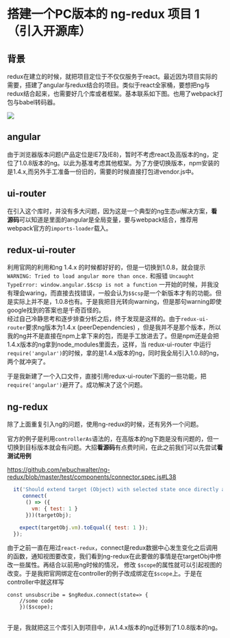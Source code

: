# 搭建一个PC版本的 ng-redux 项目 1 （引入开源库）

## 背景
redux在建立的时候，就把项目定位于不仅仅服务于react。最近因为项目实际的需要，搭建了angular与redux结合的项目。类似于react全家桶，要想把ng与redux结合起来，也需要好几个库或者框架。基本联系如下图。也用了webpack打包与babel转码器。

![](image)


## angular
由于浏览器版本问题(产品定位是IE7及IE8)，暂时不考虑react及高版本的ng，定位了1.0.8版本的ng。以此为基准考虑其他框架。为了方便切换版本，npm安装的是1.4.x,而另外手工准备一份旧的，需要的时候直接打包进vendor.js中。

## ui-router
在引入这个库时，并没有多大问题，因为这是一个典型的ng生态ui解决方案，**看源码**可以知道是里面的angular是全局变量，要与webpack结合，推荐用webpack官方的`imports-loader`载入。

## redux-ui-router
利用官网的利用和ng 1.4.x 的时候都好好的，但是一切换到1.0.8，就会提示
 `WARNING: Tried to load angular more than once.` 和报错 `Uncaught TypeError: window.angular.$$csp is not a function` 一开始的时候，并我没有理会waring，而直接去找错误，一般会认为`$$csp`是一个新版本才有的功能。但是实际上并不是，1.0.8也有。于是我把目光转向warning，但是那句warning即使google找到的答案也是千奇百怪的。  
 经过自己冷静思考和逐步排查分析之后，终于发现是这样的。由于`redux-ui-router`要求ng版本为1.4.x (peerDependencies) ，但是我并不是那个版本，所以我的ng并不是直接在npm上拿下来的包，而是手工放进去了。但是npm还是会把1.4.x版本的ng拿到node_modules里面去，这样，当 redux-ui-router 中运行 `require('angular')`的时候，拿的是1.4.x版本的ng，同时我全局引入1.0.8的ng，两个就冲突了。 
 
 于是我新建了一个入口文件，直接引用redux-ui-router下面的一些功能，把`require('angular')`避开了。成功解决了这个问题。

## ng-redux
除了上面重复引入ng的问题，使用ng-redux的时候，还有另外一个问题。 

官方的例子是利用`controllerAs`语法的，在高版本的ng下跑是没有问题的，但一切换到目标版本就会有问题。大招**看源码**有点费时间，在此之前我们可以先尝试**看测试用例**

https://github.com/wbuchwalter/ng-redux/blob/master/test/components/connector.spec.js#L38

```javascript
  it('Should extend target (Object) with selected state once directly after creation', () => {
     connect(
      () => ({
        vm: { test: 1 }
      }))(targetObj);

    expect(targetObj.vm).toEqual({ test: 1 });
  });
```

由于之前一直在用过`react-redux`，connect是redux数据中心发生变化之后调用的函数，通知视图要改变，我们看到ng-redux在此要做的事情是在targetObj中修改一些属性。再结合以前用ng时候的情况，
修改 `$scope`的属性就可以引起视图的改变。于是我把官网绑定在controller的例子改成绑定在`$scope`上。于是在controller中就这样写
```
const unsubscribe = $ngRedux.connect(state=> {
    //some code
    })($scope);
```

##  
于是，我就把这三个库引入到项目中，从1.4.x版本的ng迁移到了1.0.8版本的ng。

